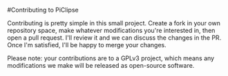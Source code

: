 #Contributing to PiClipse

Contributing is pretty simple in this small project. Create a fork in your own repository space, make whatever modifications you're interested in, then open a pull request.
I'll review it and we can discuss the changes in the PR. Once I'm satisfied, I'll be happy to merge your changes.

Please note: your contributions are to a GPLv3 project, which means any modifications we make will be released as open-source software.
